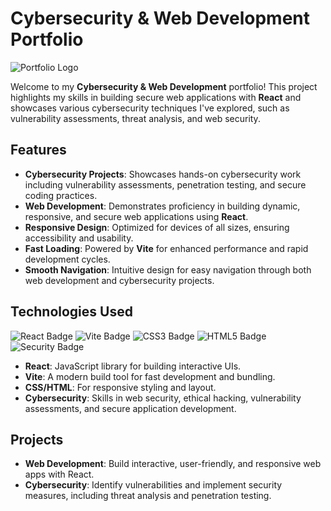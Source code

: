 # Cybersecurity & Web Development Portfolio

![Portfolio Logo](https://img.shields.io/badge/Portfolio-Cybersecurity%20%2B%20React-blue?style=for-the-badge&logo=react&logoColor=white)

Welcome to my **Cybersecurity & Web Development** portfolio! This project highlights my skills in building secure web applications with **React** and showcases various cybersecurity techniques I've explored, such as vulnerability assessments, threat analysis, and web security.

## Features

- **Cybersecurity Projects**: Showcases hands-on cybersecurity work including vulnerability assessments, penetration testing, and secure coding practices.
- **Web Development**: Demonstrates proficiency in building dynamic, responsive, and secure web applications using **React**.
- **Responsive Design**: Optimized for devices of all sizes, ensuring accessibility and usability.
- **Fast Loading**: Powered by **Vite** for enhanced performance and rapid development cycles.
- **Smooth Navigation**: Intuitive design for easy navigation through both web development and cybersecurity projects.

## Technologies Used

![React Badge](https://img.shields.io/badge/React-16161D?style=for-the-badge&logo=react&logoColor=61DAFB)
![Vite Badge](https://img.shields.io/badge/Vite-646CFF?style=for-the-badge&logo=vite&logoColor=FFD42E)
![CSS3 Badge](https://img.shields.io/badge/CSS3-1572B6?style=for-the-badge&logo=css3&logoColor=white)
![HTML5 Badge](https://img.shields.io/badge/HTML5-E34F26?style=for-the-badge&logo=html5&logoColor=white)
![Security Badge](https://img.shields.io/badge/Security-101%20Tech%20Skills-black?style=for-the-badge&logo=security&logoColor=white)

- **React**: JavaScript library for building interactive UIs.
- **Vite**: A modern build tool for fast development and bundling.
- **CSS/HTML**: For responsive styling and layout.
- **Cybersecurity**: Skills in web security, ethical hacking, vulnerability assessments, and secure application development.

## Projects

- **Web Development**: Build interactive, user-friendly, and responsive web apps with React.
- **Cybersecurity**: Identify vulnerabilities and implement security measures, including threat analysis and penetration testing.

